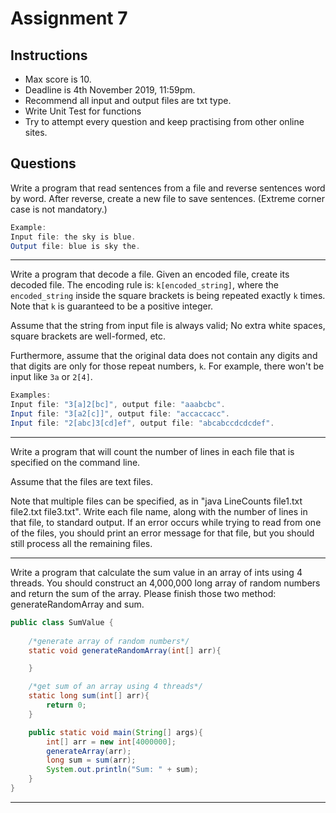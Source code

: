 # Assignment 7
## Instructions
* Max score is 10.
* Deadline is 4th November 2019, 11:59pm.
* Recommend all input and output files are txt type.
* Write Unit Test for functions
* Try to attempt every question and keep practising from other online sites. 
## Questions
Write a program that read sentences from a file and reverse sentences word by word. After reverse, create a new file to save sentences. (Extreme corner case is not mandatory.)
```java
Example:
Input file: the sky is blue.
Output file: blue is sky the.
```
---

Write a program that decode a file. Given an encoded file, create its decoded file. 
The encoding rule is: `k[encoded_string]`, where the `encoded_string` inside the square brackets is being repeated exactly `k` times. Note that `k` is guaranteed to be a positive integer.

Assume that the string from input file is always valid; No extra white spaces, square brackets are well-formed, etc.

Furthermore, assume that the original data does not contain any digits and that digits are only for those repeat numbers, `k`. For example, there won't be input like `3a` or `2[4]`.

```java
Examples:
Input file: "3[a]2[bc]", output file: "aaabcbc".
Input file: "3[a2[c]]", output file: "accaccacc".
Input file: "2[abc]3[cd]ef", output file: "abcabccdcdcdef".
```

---

Write a program that will count the number of lines in each file that is specified on the command line. 

Assume that the files are text files. 

Note that multiple files can be specified, as in "java LineCounts file1.txt file2.txt file3.txt". Write each file name, along with the number of lines in that file, to standard output. If an error occurs while trying to read from one of the files, you should print an error message for that file, but you should still process all the remaining files.

---

Write a program that calculate the sum value in an array of ints using 4 threads. You should construct an 4,000,000 long array of random numbers and return the sum of the array.
Please finish those two method: generateRandomArray and sum.

```java
public class SumValue {
    
    /*generate array of random numbers*/
    static void generateRandomArray(int[] arr){

    }

    /*get sum of an array using 4 threads*/
    static long sum(int[] arr){
        return 0;
    }

    public static void main(String[] args){
        int[] arr = new int[4000000];
        generateArray(arr);
        long sum = sum(arr);
        System.out.println("Sum: " + sum);
    }
}
```

---
